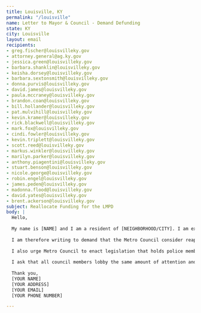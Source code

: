 ```yaml
---
title: Louisville, KY
permalink: "/louisville"
name: Letter to Mayor & Council - Demand Defunding
state: KY
city: Louisville
layout: email
recipients:
- greg.fischer@louisvilleky.gov
- attorney.general@ag.ky.gov
- jessica.green@louisvilleky.gov
- barbara.shanklin@louisvilleky.gov
- keisha.dorsey@louisvilleky.gov
- barbara.sextonsmith@louisvilleky.gov
- donna.purvis@louisvilleky.gov
- david.james@louisvilleky.gov
- paula.mccraney@louisvilleky.gov
- brandon.coan@louisvilleky.gov
- bill.hollander@louisvilleky.gov
- pat.mulvihill@louisvilleky.gov
- kevin.kramer@louisvilleky.gov
- rick.blackwell@louisvilleky.gov
- mark.fox@louisvilleky.gov
- cindi.fowler@louisvilleky.gov
- kevin.triplett@louisvilleky.gov
- scott.reed@louisvilleky.gov
- markus.winkler@louisvilleky.gov
- marilyn.parker@louisvilleky.gov
- anthony.piagentini@louisvilleky.gov
- stuart.benson@louisvilleky.gov
- nicole.george@louisvilleky.gov
- robin.engel@louisvilleky.gov
- james.peden@louisvilleky.gov
- madonna.flood@louisvilleky.gov
- david.yates@louisvilleky.gov
- brent.ackerson@louisvilleky.gov
subject: Reallocate Funding for the LMPD
body: |
  Hello,
  
  My name is [NAME] and I am a resident of [NEIGHBORHOOD/CITY]. I am extremely concerned with the Louisville Metro Government’s inordinate investment in the Louisville Metro Police Department (LMPD) in light of the death of Breonna Taylor, a 26-year old Black woman who was killed by three LMPD police officers earlier this year on March 13th. The case, which has made national headlines, has drawn rebuke and protest from thousands of people in the metro area, along with its mishandling and lack of appropriate corrective actions regarding the officers involved.
  
  I am therefore writing to demand that the Metro Council consider reapportion of general funds away from the LMPD and towards the existing Criminal Justice Commission, social services and education programs, effective at the beginning of FY21, July 1, 2020. It is morally reprehensible to dedicate over $190 million dollars of the city’s available funds (approximately 32%), with only $4 million allocated to the Criminal Justice Commission and much less to various social services, while increasing police presence and allowing condemnable actions from LMPD officers to go unexcused. Through a reallocation of funds, we can promote the well-being of citizens and reduce crime by sourcing community-based solutions, allowing residents to become invested in providing recommendations for improvements in criminal justice system operations and to engage in creating solutions that best serve their communities and their needs.
  
  I also urge Metro Council to enact legislation that holds police members accountable and to overturn policies that allow police members to engage in unlawful behavior with impunity, that an elected Civilian Police Accountability Council be established with real reform powers, and that abusive or reckless officers, including the officers involved in Breonna Taylor's death, be fired and criminally charged. Ending any unfair secretive internal LMPD review process would be a good first step in achieving this goal.
  
  I ask that all council members lobby the same amount of attention and effort towards fostering sustainable, long-term change, to prevent further tragedies at the hands of the police, and to take immediate action for the well-being of all of our residents.
  
  Thank you,
  [YOUR NAME]
  [YOUR ADDRESS]
  [YOUR EMAIL]
  [YOUR PHONE NUMBER]

---
```


